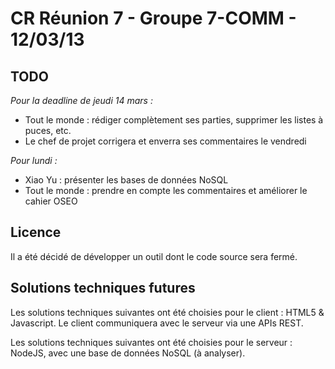 # CR Réunion 7 - Groupe 7-COMM - 12/03/13

## TODO

*Pour la deadline de jeudi 14 mars :*

- Tout le monde : rédiger complètement ses parties, supprimer les listes à puces, etc.
- Le chef de projet corrigera et enverra ses commentaires le vendredi

*Pour lundi :*

- Xiao Yu : présenter les bases de données NoSQL
- Tout le monde : prendre en compte les commentaires et améliorer le cahier OSEO

## Licence

Il a été décidé de développer un outil dont le code source sera fermé.

## Solutions techniques futures

Les solutions techniques suivantes ont été choisies pour le client : HTML5 & Javascript. Le client communiquera avec le serveur via une APIs REST.

Les solutions techniques suivantes ont été choisies pour le serveur : NodeJS, avec une base de données NoSQL (à analyser).